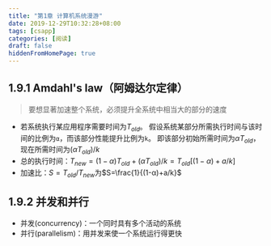 ```yaml
---
title: "第1章 计算机系统漫游"
date: 2019-12-29T10:32:28+08:00
tags: [csapp]
categories: [阅读]
draft: false
hiddenFromHomePage: true
---
```


## 1.9.1 Amdahl's law（阿姆达尔定律）
>要想显著加速整个系统，必须提升全系统中相当大的部分的速度
- 若系统执行某应用程序需要时间为$T_{old}$。
假设系统某部分所需执行时间与该时间的比例为`α`，而该部分性能提升比例为`k`。
即该部分初始所需时间为$αT_{old}$，现在所需时间为$(αT_{old})/k$
- 总的执行时间：$T_{new}=(1-α)T_{old}+(αT_{old})/k=T_{old}[(1-α)+a/k]$
- 加速比：$S=T_{old}/T_{new}$为$S=\frac{1}{(1-α)+a/k}$
## 1.9.2 并发和并行
- 并发(concurrency)：一个同时具有多个活动的系统
- 并行(parallelism)：用并发来使一个系统运行得更快